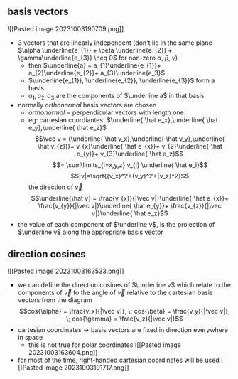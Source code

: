 ## basis vectors

![[Pasted image 20231003190709.png]]
- 3 vectors that are linearly independent (don't lie in the same plane $\alpha \underline{e_{1}} +  \beta \underline{e_{2}} + \gamma\underline{e_{3}} \neq 0$ for non-zero $\alpha, \; \beta, \; \gamma$)
	- then $\underline{a} = a_{1}\underline{e_{1}}+  a_{2}\underline{e_{2}}+  a_{3}\underline{e_3}$
	- $\underline{e_{1}}, \underline{e_{2}}, \underline{e_{3}}$ form a basis
	- $a_1, a_2, a_3$ are the components of $\underline a$ in that basis
- normally *orthonormal* basis vectors are chosen
	- *orthonormal* = perpendicular vectors with length one
	- eg: cartesian coordiantes: $\underline{ \hat e_x},\underline{ \hat e_y},\underline{ \hat e_z}$
$$\vec v = (\underline{ \hat v_x},\underline{ \hat v_y},\underline{ \hat v_{z})}= v_{x}\underline{ \hat e_{x}}+ v_{2}\underline{ \hat e_{y}}+ v_{3}\underline{ \hat e_z}$$
$$= \sum\limits_{i=x,y,z} v_{i} \underline{ \hat e_i}$$
$$|v|=\sqrt{{v_x}^2+{v_y}^2+{v_z}^2}$$
the direction of $\vec v$
$$\underline{\hat v} = \frac{v_{x}}{|\vec v|}\underline{ \hat e_{x}}+ \frac{v_{y}}{|\vec v|}\underline{ \hat e_{y}}+ \frac{v_{z}}{|\vec v|}\underline{ \hat e_z}$$
- the value of each component of $\underline v$, is the projection of $\underline v$ along the appropriate basis vector
## direction cosines
![[Pasted image 20231003163533.png]]
- we can define the direction cosines of $\underline v$ which relate to the components of $\vec v$ to the angle of $\vec v$ relative to the cartesian basis vectors from the diagram
$$cos{\alpha} = \frac{v_x}{|\vec v|}, \; cos{\beta} = \frac{v_y}{|\vec v|}, \; cos{\gamma} = \frac{v_z}{|\vec v|}$$
- cartesian coordinates -> basis vectors are fixed in direction everywhere in space
	- this is not true for polar coordinates
![[Pasted image 20231003163604.png]]
- for most of the time, right-handed cartesian coordinates will be used
![[Pasted image 20231003191717.png]]
